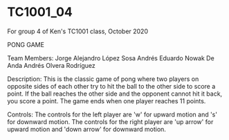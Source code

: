 # TC1001_04
For group 4 of Ken's TC1001 class, October 2020

PONG GAME

Team Members:
    Jorge Alejandro López Sosa
    Andrés Eduardo Nowak De Anda
    Andrés Olvera Rodríguez

Description:
    This is the classic game of pong where two players on opposite sides of each other try to hit the ball to the other side to score a point. If the ball reaches the other side and the opponent cannot hit it back, you score a point. The game ends when one player reaches 11 points.

Controls:
    The controls for the left player are 'w' for upward motion and 's' for downward motion.
    The controls for the right player are 'up arrow' for upward motion and 'down arrow' for downward motion.